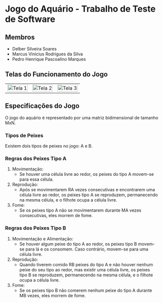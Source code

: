# Jogo do Aquário - Trabalho de Teste de Software

## Membros
- Delber Silveira Soares
- Marcus Vinícius Rodrigues da Silva
- Pedro Henrique Pascoalino Marques

## Telas do Funcionamento do Jogo

<table>
  <tr>
    <td><img src="https://github.com/delberss/jogoAquario/assets/71342302/1c37a5b0-bae1-4b71-aec4-17cd63718631" alt="Tela 1" width="100%"></td>
    <td><img src="https://github.com/delberss/jogoAquario/assets/71342302/c42ecc37-c4a8-49b6-8585-7a468e3d59b3" alt="Tela 2" width="100%"></td>
    <td><img src="https://github.com/delberss/jogoAquario/assets/71342302/04786114-1323-462d-bc78-4f20cb401387" alt="Tela 3" width="100%"></td>
  </tr>
</table>




## Especificações do Jogo
O jogo do aquário é representado por uma matriz bidimensional de tamanho MxN.

### Tipos de Peixes
Existem dois tipos de peixes no jogo: A e B.

### Regras dos Peixes Tipo A
1. Movimentação:
   - Se houver uma célula livre ao redor, os peixes do tipo A movem-se para essa célula.
2. Reprodução:
   - Após se movimentarem RA vezes consecutivas e encontrarem uma célula livre ao redor, os peixes tipo A se reproduzem, permanecendo na mesma célula, e o filhote ocupa a célula livre.
3. Fome:
   - Se os peixes tipo A não se movimentarem durante MA vezes consecutivas, eles morrem de fome.

### Regras dos Peixes Tipo B
1. Movimentação e Alimentação:
   - Se houver algum peixe do tipo A ao redor, os peixes tipo B movem-se para lá e os consomem. Caso contrário, movem-se para uma célula livre.
2. Reprodução:
   - Quando tiverem comido RB peixes do tipo A e não houver nenhum peixe do seu tipo ao redor, mas existir uma célula livre, os peixes tipo B se reproduzem, permanecendo na mesma célula, e o filhote ocupa a célula livre.
3. Fome:
   - Se os peixes tipo B não comerem nenhum peixe do tipo A durante MB vezes, eles morrem de fome.
